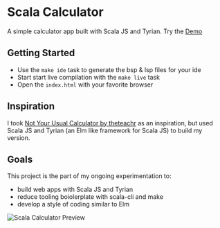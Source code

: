 # Scala Calculator

A simple calculator app built with Scala JS and Tyrian. Try the [Demo](https://suliatis.github.io/scala-calculator/)

## Getting Started

- Use the `make ide` task to generate the bsp & lsp files for your ide
- Start start live compilation with the `make live` task
- Open the `index.html` with your favorite browser

## Inspiration

I took [Not Your Usual Calculator by theteachr](https://github.com/theteachr/nyu-calculator) as an inspiration, but used Scala JS and Tyrian (an Elm like framework for Scala JS) to build my version.

## Goals

This project is the part of my ongoing experimentation to:
- build web apps with Scala JS and Tyrian
- reduce tooling boiolerplate with scala-cli and make
- develop a style of coding similar to Elm

![Scala Calculator Preview](preview.png)
